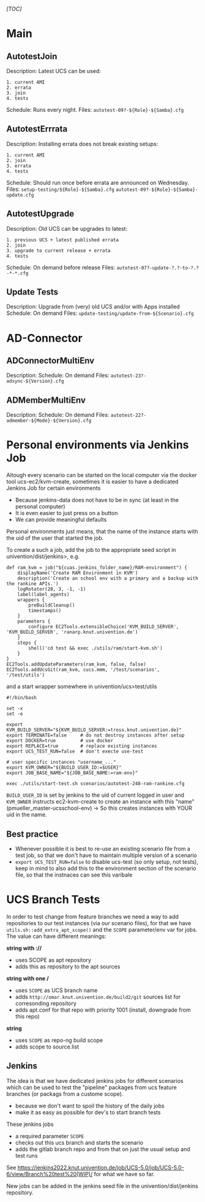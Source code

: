 _[TOC]_

Main
====

AutotestJoin
------------
Description:
	Latest UCS can be used:

	1. current AMI
	2. errata
	3. join
	4. tests
Schedule:
	Runs every night.
Files:
	`autotest-09?-${Role}-${Samba}.cfg`

AutotestErrrata
---------------
Description:
	Installing errata does not break existing setups:

	1. current AMI
	2. join
	3. errata
	4. tests
Schedule:
	Should run once before errata are announced on Wednesday.
Files:
	`setup-testing/${Role}-${Samba}.cfg`
	`autotest-09?-${Role}-${Samba}-update.cfg`

AutotestUpgrade
---------------
Description:
	Old UCS can be upgrades to latest:

	1. previous UCS + latest published errata
	2. join
	3. upgrade to current release + errata
	4. tests
Schedule:
	On demand before release
Files:
	`autotest-07?-update-?.?-to-?.?-*-*.cfg`

Update Tests
------------
Description:
	Upgrade from (very) old UCS and/or with Apps installed
Schedule:
	On demand
Files:
	`update-testing/update-from-${Scenario}.cfg`

AD-Connector
============
ADConnectorMultiEnv
-------------------
Description:
Schedule:
	On demand
Files:
	`autotest-23?-adsync-${Version}.cfg`

ADMemberMultiEnv
-------------------
Description:
Schedule:
	On demand
Files:
	`autotest-22?-admember-${Mode}-${Version}.cfg`

Personal environments via Jenkins Job
=====================================

Altough every scenario can be started on the local computer via the docker tool ucs-ec2/kvm-create, sometimes it is easier to have a dedicated Jenkins Job for certain environments
* Because jenkins-data does not have to be in sync (at least in the personal computer)
* It is even easier to just press on a button
* We can provide meaningful defaults

Personal environments just means, that the name of the instance starts with the uid of the user that started the job.

To create a such a job, add the job to the appropriate seed script in univention/dist/jenkins>, e.g.
```
def ram_kvm = job("${cuas.jenkins_folder_name}/RAM-environment") {
    displayName('Create RAM Environment in KVM')
    description('Create an school env with a primary and a backup with the rankine APIs.')
    logRotator(28, 3, -1, -1)
    label(label_agents)
    wrappers {
        preBuildCleanup()
        timestamps()
    }
    parameters {
        configure EC2Tools.extensibleChoice('KVM_BUILD_SERVER', 'KVM_BUILD_SERVER', 'ranarp.knut.univention.de')
    }
    steps {
        shell('cd test && exec ./utils/ram/start-kvm.sh')
    }
}
EC2Tools.addUpdateParameters(ram_kvm, false, false)
EC2Tools.addUcsGit(ram_kvm, cucs.mmm, '/test/scenarios', '/test/utils')
```

and a start wrapper somewhere in univention/ucs>test/utils

```
#!/bin/bash

set -x
set -e

export KVM_BUILD_SERVER="${KVM_BUILD_SERVER:=tross.knut.univention.de}"
export TERMINATE=false     # do not destroy instances after setup
export DOCKER=true         # use docker
export REPLACE=true        # replace existing instances
export UCS_TEST_RUN=false  # don't execte use-test

# user specific instances "username_..."
export KVM_OWNER="${BUILD_USER_ID:=$USER}"
export JOB_BASE_NAME="${JOB_BASE_NAME:=ram-env}"

exec ./utils/start-test.sh scenarios/autotest-248-ram-rankine.cfg
```

`BUILD_USER_ID` is set by jenkins to the uid of current logged in user and `KVM_OWNER` instructs ec2-kvm-create to create an instance with this "name" (pmueller_master-ucsschool-env) -> So this creates instances with YOUR uid in the name.

Best practice
-------------

* Whenever possible it is best to re-use an existing scenario file from a test job, so that we don't have to maintain multiple version of a scenario
* `export UCS_TEST_RUN=false` to disable ucs-test (so only setup, not tests), keep in mind to also add this to the environment section of the scenario file, so that the instnaces can see this varibale


UCS Branch Tests
================

In order to test change from feature branches we need a way to add repositories to our test instances (via our scenario files), for that we have `utils.sh::add_extra_apt_scope()` and the `SCOPE` parameter/env var for jobs. The value can have different meanings:

**string with ://**

* uses SCOPE as apt repository
* adds this as repository to the apt sources

**string with one /**

* uses `SCOPE` as UCS branch name
* adds `http://omar.knut.univention.de/build2/git` sources list for corresonding repository
* adds apt.conf for that repo with priority 1001 (install, downgrade from this repo)

**string**

* uses `SCOPE` as repo-ng build scope
* adds scope to source.list

Jenkins
-------

The idea is that we have dedicated jenkins jobs for different scenarios which can be used to test the "pipeline" packages from ucs feature branches (or packags from a custome scope).

* because we don't want to spoil the history of the daily jobs
* make it as easy as possible for dev's to start branch tests

These jenkins jobs

* a required parameter `SCOPE`
* checks out this ucs branch and starts the scenario
* adds the gitlab branch repo and from that on just the usual setup and test runs

See https://jenkins2022.knut.univention.de/job/UCS-5.0/job/UCS-5.0-6/view/Branch%20test%20(WIP)/ for what we have so far.

New jobs can be added in the jenkins seed file in the univention/dist/jenkins repository.

